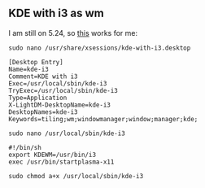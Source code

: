 ## KDE with i3 as wm

I am still on 5.24, so [this](https://maxnatt.gitlab.io/posts/kde-plasma-with-i3wm/#kde-524-and-older) works for me:

`sudo nano /usr/share/xsessions/kde-with-i3.desktop`

    [Desktop Entry]
    Name=kde-i3
    Comment=KDE with i3
    Exec=/usr/local/sbin/kde-i3
    TryExec=/usr/local/sbin/kde-i3
    Type=Application
    X-LightDM-DesktopName=kde-i3
    DesktopNames=kde-i3
    Keywords=tiling;wm;windowmanager;window;manager;kde;

`sudo nano /usr/local/sbin/kde-i3`

    #!/bin/sh
    export KDEWM=/usr/bin/i3
    exec /usr/bin/startplasma-x11

`sudo chmod a+x /usr/local/sbin/kde-i3`
